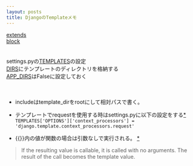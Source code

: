 ```yaml
---
layout: posts
title: DjangoのTemplateメモ 
---
```


[extends](https://docs.djangoproject.com/en/1.7/ref/templates/builtins/#extends)   
[block](https://docs.djangoproject.com/en/1.7/ref/templates/builtins/#block)   
<br>
<br>
settings.pyの[TEMPLATES](https://docs.djangoproject.com/en/1.8/ref/settings/#std:setting-TEMPLATES)の設定    
[DIRS](https://docs.djangoproject.com/en/1.8/ref/settings/#dirs)にテンプレートのディレクトリを格納する     
[APP_DIRS](https://docs.djangoproject.com/en/1.8/ref/settings/#app-dirs)はFalseに設定しておく    
<br>
<br>
* includeはtemplate_dirをrootにして相対パスで書く。     

* テンプレートでrequestを使用する時はsettings.pyに以下の設定をする[*](https://docs.djangoproject.com/en/1.8/ref/templates/api/#django-template-context-processors-request)    
```TEMPLATES['OPTIONS']['context_processors'] = 'django.template.context_processors.request' ```

* \{\{\}\}内の値が関数の場合は引数なしで実行される。 [*](https://docs.djangoproject.com/en/dev/topics/templates/#variables)
>If the resulting value is callable, it is called with no arguments. The result of the call becomes the template value.
